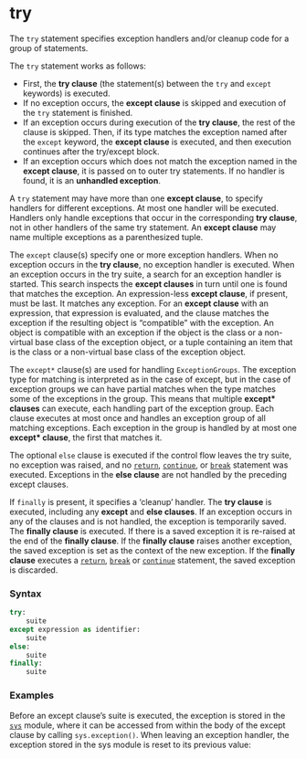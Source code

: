 # try
The `try` statement specifies exception handlers and/or cleanup code for a group of statements.

The `try` statement works as follows:
- First, the **try clause** (the statement(s) between the `try` and `except` keywords) is executed.
- If no exception occurs, the **except clause** is skipped and execution of the `try` statement is finished.
- If an exception occurs during execution of the **try clause**, the rest of the clause is skipped. Then, if its type matches the exception named after the `except` keyword, the **except clause** is executed, and then execution continues after the try/except block.
- If an exception occurs which does not match the exception named in the **except clause**, it is passed on to outer try statements. If no handler is found, it is an **unhandled exception**.

A `try` statement may have more than one **except clause**, to specify handlers for different exceptions. At most one handler will be executed. Handlers only handle exceptions that occur in the corresponding **try clause**, not in other handlers of the same try statement. An **except clause** may name multiple exceptions as a parenthesized tuple.

The `except` clause(s) specify one or more exception handlers. When no exception occurs in the **try clause**, no exception handler is executed. When an exception occurs in the try suite, a search for an exception handler is started. This search inspects the **except clauses** in turn until one is found that matches the exception. An expression-less **except clause**, if present, must be last. It matches any exception. For an **except clause** with an expression, that expression is evaluated, and the clause matches the exception if the resulting object is “compatible” with the exception. An object is compatible with an exception if the object is the class or a non-virtual base class of the exception object, or a tuple containing an item that is the class or a non-virtual base class of the exception object.

The `except*` clause(s) are used for handling `ExceptionGroups`. The exception type for matching is interpreted as in the case of except, but in the case of exception groups we can have partial matches when the type matches some of the exceptions in the group. This means that multiple **except\* clauses** can execute, each handling part of the exception group. Each clause executes at most once and handles an exception group of all matching exceptions. Each exception in the group is handled by at most one **except\* clause**, the first that matches it.

The optional `else` clause is executed if the control flow leaves the try suite, no exception was raised, and no [`return`](/statements/return.md), [`continue`](/statements/continue.md), or [`break`](/statements/break.md) statement was executed. Exceptions in the **else clause** are not handled by the preceding except clauses.

If `finally` is present, it specifies a ‘cleanup’ handler. The **try clause** is executed, including any **except** and **else clauses**. If an exception occurs in any of the clauses and is not handled, the exception is temporarily saved. The **finally clause** is executed. If there is a saved exception it is re-raised at the end of the **finally clause**. If the **finally clause** raises another exception, the saved exception is set as the context of the new exception. If the **finally clause** executes a [`return`](/statements/return.md), [`break`](/statements/break.md) or [`continue`](/statements/continue.md) statement, the saved exception is discarded.

### Syntax
```python
try:
    suite
except expression as identifier:
    suite
else:
    suite
finally:
    suite
```

### Examples
Before an except clause’s suite is executed, the exception is stored in the [`sys`](/modules/sys.md) module, where it can be accessed from within the body of the except clause by calling `sys.exception()`. When leaving an exception handler, the exception stored in the sys module is reset to its previous value:
```python
```